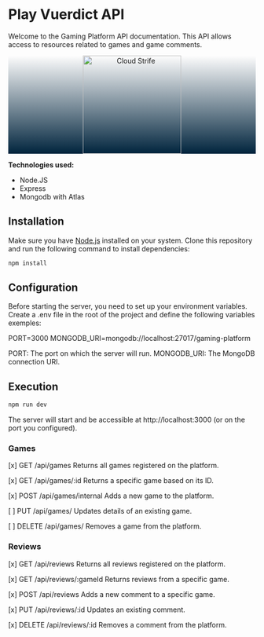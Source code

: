 # Play Vuerdict API

Welcome to the Gaming Platform API documentation. This API allows access to resources related to games and game comments.

<div style="background: linear-gradient(to top, #00243D, transparent);">
  <p align="center">
    <img src="https://raw.githubusercontent.com/Wtheodoro/play-vuerdict/main/src/assets/images/cloudStrife.svg" width="200" alt="Cloud Strife">
  </p>
</div>

**Technologies used:**

- Node.JS
- Express
- Mongodb with Atlas

## Installation

Make sure you have [Node.js](https://nodejs.org) installed on your system. Clone this repository and run the following command to install dependencies:

```bash
npm install
```

## Configuration

Before starting the server, you need to set up your environment variables. Create a .env file in the root of the project and define the following variables exemples:

PORT=3000
MONGODB_URI=mongodb://localhost:27017/gaming-platform

PORT: The port on which the server will run.
MONGODB_URI: The MongoDB connection URI.

## Execution

```bash
npm run dev
```

The server will start and be accessible at http://localhost:3000 (or on the port you configured).

### Games

[x] GET /api/games
Returns all games registered on the platform.

[x] GET /api/games/:id
Returns a specific game based on its ID.

[x] POST /api/games/internal
Adds a new game to the platform.

[ ] PUT /api/games/
Updates details of an existing game.

[ ] DELETE /api/games/
Removes a game from the platform.

### Reviews

[x] GET /api/reviews
Returns all reviews registered on the platform.

[x] GET /api/reviews/:gameId
Returns reviews from a specific game.

[x] POST /api/reviews
Adds a new comment to a specific game.

[x] PUT /api/reviews/:id
Updates an existing comment.

[x] DELETE /api/reviews/:id
Removes a comment from the platform.
